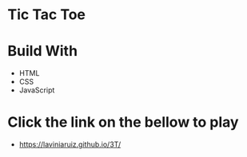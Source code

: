 # Tic Tac Toe

# Build With
* HTML
* CSS
* JavaScript

# Click the link on the bellow to play

* https://laviniaruiz.github.io/3T/
